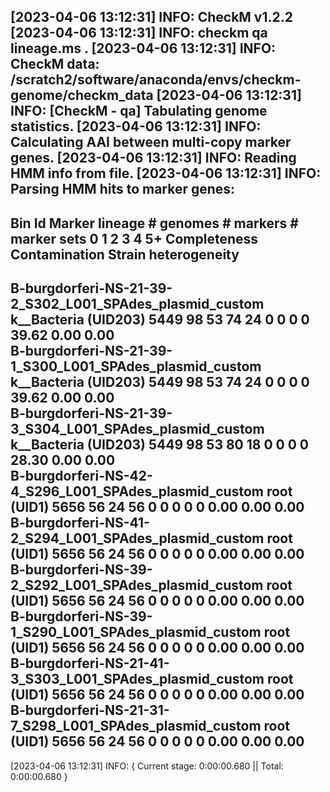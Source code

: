 [2023-04-06 13:12:31] INFO: CheckM v1.2.2
[2023-04-06 13:12:31] INFO: checkm qa lineage.ms .
[2023-04-06 13:12:31] INFO: CheckM data: /scratch2/software/anaconda/envs/checkm-genome/checkm_data
[2023-04-06 13:12:31] INFO: [CheckM - qa] Tabulating genome statistics.
[2023-04-06 13:12:31] INFO: Calculating AAI between multi-copy marker genes.
[2023-04-06 13:12:31] INFO: Reading HMM info from file.
[2023-04-06 13:12:31] INFO: Parsing HMM hits to marker genes:
------------------------------------------------------------------------------------------------------------------------------------------------------------------------------------------------------------
  Bin Id                                                        Marker lineage      # genomes   # markers   # marker sets   0    1    2   3   4   5+   Completeness   Contamination   Strain heterogeneity  
------------------------------------------------------------------------------------------------------------------------------------------------------------------------------------------------------------
  B-burgdorferi-NS-21-39-2_S302_L001_SPAdes_plasmid_custom   k__Bacteria (UID203)      5449         98            53        74   24   0   0   0   0       39.62            0.00               0.00          
  B-burgdorferi-NS-21-39-1_S300_L001_SPAdes_plasmid_custom   k__Bacteria (UID203)      5449         98            53        74   24   0   0   0   0       39.62            0.00               0.00          
  B-burgdorferi-NS-21-39-3_S304_L001_SPAdes_plasmid_custom   k__Bacteria (UID203)      5449         98            53        80   18   0   0   0   0       28.30            0.00               0.00          
  B-burgdorferi-NS-42-4_S296_L001_SPAdes_plasmid_custom          root (UID1)           5656         56            24        56   0    0   0   0   0        0.00            0.00               0.00          
  B-burgdorferi-NS-41-2_S294_L001_SPAdes_plasmid_custom          root (UID1)           5656         56            24        56   0    0   0   0   0        0.00            0.00               0.00          
  B-burgdorferi-NS-39-2_S292_L001_SPAdes_plasmid_custom          root (UID1)           5656         56            24        56   0    0   0   0   0        0.00            0.00               0.00          
  B-burgdorferi-NS-39-1_S290_L001_SPAdes_plasmid_custom          root (UID1)           5656         56            24        56   0    0   0   0   0        0.00            0.00               0.00          
  B-burgdorferi-NS-21-41-3_S303_L001_SPAdes_plasmid_custom       root (UID1)           5656         56            24        56   0    0   0   0   0        0.00            0.00               0.00          
  B-burgdorferi-NS-21-31-7_S298_L001_SPAdes_plasmid_custom       root (UID1)           5656         56            24        56   0    0   0   0   0        0.00            0.00               0.00          
------------------------------------------------------------------------------------------------------------------------------------------------------------------------------------------------------------
[2023-04-06 13:12:31] INFO: { Current stage: 0:00:00.680 || Total: 0:00:00.680 }
